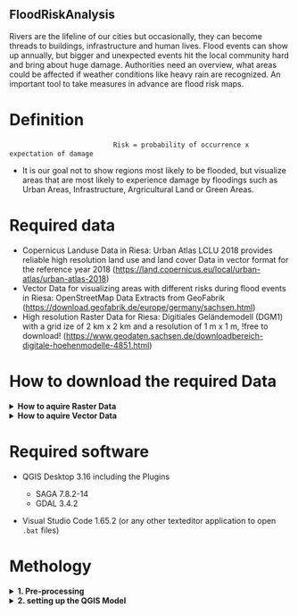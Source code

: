 ## FloodRiskAnalysis
Rivers are the lifeline of our cities but occasionally, they can become threads to buildings, infrastructure and human lives. Flood events can show up annually, but bigger and unexpected events hit the local community hard and bring about huge damage. Authorities need an overview, what areas could be affected if weather conditions like heavy rain are recognized. An important tool to take measures in advance are flood risk maps.

# Definition

                              Risk = probability of occurrence x expectation of damage
   * It is our goal not to show regions most likely to be flooded, but visualize areas that are most likely to experience damage by floodings such as Urban Areas, Infrastructure, Argricultural Land or Green Areas.

# Required data

   * Copernicus Landuse Data in Riesa: Urban Atlas LCLU 2018 provides reliable high resolution land use and land cover Data in vector format for the              reference year 2018 (https://land.copernicus.eu/local/urban-atlas/urban-atlas-2018)
   * Vector Data for visualizing areas with different risks during flood events in Riesa: OpenStreetMap Data Extracts from GeoFabrik                              (https://download.geofabrik.de/europe/germany/sachsen.html)
   * High resolution Raster Data for Riesa: Digitiales Geländemodell (DGM1) with a grid ize of 2 km x 2 km and a resolution of 1 m x 1 m, !free to download!
     (https://www.geodaten.sachsen.de/downloadbereich-digitale-hoehenmodelle-4851.html)
     
 # How to download the required Data   
 
<details>
   <summary><b>How to aquire Raster Data</b></summary>
<br/>
   
  * **Digitales Geländemodell (DGM1)** <a href="//https://www.geodaten.sachsen.de/downloadbereich-digitale-hoehenmodelle-4851.html">Sachsen.de/downloadbereich-digitale_hoehenmodelle</a> and download tiles 3805684 and 3825684 as shown in the screenshot below
 
 ![name-of-you-image](https://github.com/charliewahl/FloodRiskAnalysis/blob/main/Download_DEM.png?raw=true)
   
   * download  and extract the DGM1 tiles into `Raster Data` Folder. In the ectracted Folder you will find a Spreadsheet with specific information on your downloaded tiles and `.xyz` tiles which will be used in further processing. for the sake of simplicity, copy both `.xyz` files into the `Rasterdata` folder.
   
 </details>      
   
 <details>
   <summary><b>How to aquire Vector Data</b></summary>
<br/>
 
* **URBAN ATLAS 2018** Landuse <a href="https://land.copernicus.eu/local/urban-atlas/urban-atlas-2018?tab=download">Urban Atlas 2018</a> and select `Dresden` in the `Download`. After selecting the Data ýou need to download and extract the files into the `Vector Data` Folder  
   
* **Geofabrik OSM Data** visit <a href="https://download.geofabrik.de/europe/germany/sachsen.html">Geofabrik Sachsen</a>. Download and store the OSM Data into the `Vector Data` Folder in Shapefile-format (`sachsen-latest-free.shp.zip`). In addtition it will be necessary to ectract the Data to get access
   
   </details> 
   

# Required software
   * QGIS Desktop 3.16 including the Plugins

     * SAGA 7.8.2-14 
     * GDAL 3.4.2

   * Visual Studio Code 1.65.2 (or any other texteditor application to open `.bat` files)
   
  

# Methology

<details>
   <summary><b>1. Pre-processing</b></summary>
<br/>
   
1. Before using our downloaded Data in `QGIS` it has to be preprocessed via `Gdal`. Therefore we have created `.bat` inside the `vector Data` as well as in the `Raster Data` folder,containing a short documentation on how to process the Data. 
  
2. After running through the preprocessing you will be able to run the Data in the follwoing Models.
   
 </details>      
   
 <details>
   <summary><b>2. setting up the QGIS Model</b></summary>
<br/>   

   1. Open the QGIS application and open the `FloodRiskMap.model3` via the Data Soucre Manager.

   2. Add the required data inputs into the Model 

      1. **extent of merged DGM1**: this input is necessary to get the `gdal_calc.py` running properly an of course for defining a Region of Interest  we need to specify the extent of our Project. For simplicity reasons we used the extent of the merged DGM1 `riesa_merged`, which will atomaticially be calculated after setting the Rasterlayer as an input here.

      2. In **Landuse reprojected** we will need the unpacked Vector Layer `DE009L2_DRESDEN_UA2018.shp` from the `Landuse Shapefiles` folder from the steps before. While running th Model, the Landuse Layer will be split into categories and  eventually given weights according to the vunerability of the chosen categories (for more details have look at `documentation`or **`FloodRiskModel.png`).

      3. **DGM1 merged + reprojected** is the preprocessed Raster Layer `Riesa_merged` which on the one hand side will be used for creating an Area of Interest for our project and on the other hand side it will work as the fundamental input for our Flood Risk Secenarios by `Filling Sinks (Wang & Liu)` and using the `Gdal_calc`.

      4. The following Model outputs `weighted categories` and `alarmpoints_merged` have only been added for demonstration reasons-it is up to you whether you want to have a look at them or not
   
      5. The output `Flood Risk Map` is the final output. This means the box will be left as ticked.
   
      6. `water` is a Category output from the `Landuse reprojected` layer, which will be needed for the final map styling. Save this file under the name `landuse_water´ in the same direcotry as the OpenStreetMap layers e.g. `sachsen-latest-free.shp` 
      
      7.  Finally run the Model and have a close look at your outputs!
  
  3. Open the Model `Cartography&Styles.model3` as done with the previous Model.
  
      1. All the styles need to be copies from the folder `styles` into the same folder as the downloaded OpenStreetMap Data from <a href="https://download.geofabrik.de/europe/germany/sachsen.html">Geofabrik Sachsen</a>. Remove all the layers which don't match with the style names afterwards (because we won't need them).
 
       2. the specific stylings of the OpeStreetMap geometries are stored under the same name as the geometries exept that they come in `.qml` -Format. Therefore it is necessary to browse the stylings of each layer from the `sachsen-latest-free.shp` into the Model.
  
       3. As before the **DGM1 merged + reprojected** `Riesa_merged` will work as our Area Of Interest for clipping the Layers by an extent.
  
       4. Additionally we will have to brwose the initially preprocessed OSM files and set them as individual inputs. If you ran through the files as stated in the preprocessing you will have they will have the same name as written above the boxes in te modelbuilder.
          
   


         
 
   
   
2) Flood occurrence

Fill Sinks:
Open the toolbox in QGIS and search for “Fill sinks (Wang & Lui)”. If SAGA is not installed on your QGIS, go to plugins and install the plugin SAGA. For the inputlayer, choose the dem_riesa. Make sure that for the output layers, the tick is only at “Filled dem”. You will not need “Flow Directions” and “Watershed Basins” and by not creating them, the program will not need that much time. After running the program, there will be a new layer, that looks similar to the DEM. Export it as a GEOTiff file with the name “filled_dem”.

Alarm points:
The city of Riesa published four different water levels, which are alarm points for the local community, because of flood events with different intensity. You will create four layers, which are showing the situation of the four water levels.
This step you will need to do four times to create four flood scenarios. Open the raster calculator in QGIS and time in following commands:
-	( ( “filled_dem” <= 94.8 ) = 1 ) AND ( ( “filled_dem” >= 94.8 ) = 0 )
-	( ( “filled_dem” <= 96 ) = 1 ) AND ( ( “filled_dem” >= 96 ) = 0 )
-	( ( “filled_dem” <= 96.8 ) = 1 ) AND ( ( “filled_dem” >= 96.8 ) = 0 )
-	( ( “filled_dem” <= 97.6 ) = 1 ) AND ( ( “filled_dem” >= 97.6 ) = 0 )

Safe the outputlayers at your local machine and name them “alarmpoint_1”, “alarmpoint_2”, “alarmpoint_3” and “alarmpoint_4”.

